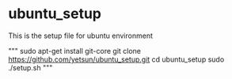 ubuntu_setup
============

This is the setup file for ubuntu environment


"""
sudo apt-get install git-core
git clone https://github.com/yetsun/ubuntu_setup.git
cd ubuntu_setup
sudo ./setup.sh
"""
